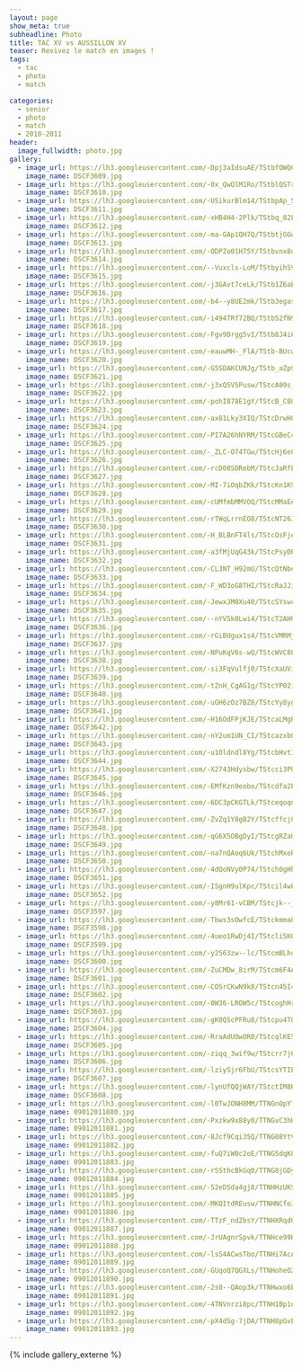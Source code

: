 ```yaml
---
layout: page
show_meta: true
subheadline: Photo
title: TAC XV vs AUSSILLON XV
teaser: Revivez le match en images !
tags:
  - tac
  - photo
  - match

categories:
  - senior
  - photo
  - match
  - 2010-2011
header:
  image_fullwidth: photo.jpg
gallery:
  - image_url: https://lh3.googleusercontent.com/-Dpj3aIdsuAE/TStbfOWQCKI/AAAAAAAABCc/TSXzQPOc2VIqIKYF3I5dFNUniMFiLnOIgCHM
    image_name: DSCF3609.jpg
  - image_url: https://lh3.googleusercontent.com/-0x_QwQlM1Ro/TStblQSTraI/AAAAAAAABCc/ghEuURglsWokhbSKQVC_2Q_GWOwqGejbwCHM
    image_name: DSCF3610.jpg
  - image_url: https://lh3.googleusercontent.com/-USikurBlm14/TStbpAp_54I/AAAAAAAABCc/j56lZ1A_F3I7IKcLnAKzOP_7qtb5QU3pQCHM
    image_name: DSCF3611.jpg
  - image_url: https://lh3.googleusercontent.com/-xHB4H4-2Plk/TStbq_82FrI/AAAAAAAABCc/S5Aq7RUuSL44HosOZIFQHUlV6bXSvt_3QCHM
    image_name: DSCF3612.jpg
  - image_url: https://lh3.googleusercontent.com/-ma-GAp1QH7Q/TStbtjGGw0I/AAAAAAAABCc/fKmKjm9LPrgO5DC5mi2qvbBMUPw8GA_LwCHM
    image_name: DSCF3613.jpg
  - image_url: https://lh3.googleusercontent.com/-ODPZo01H75Y/TStbvnx8u-I/AAAAAAAABCc/3DnvyJWAyN8vwWTI7cZKN9oPxwIqI6u0QCHM
    image_name: DSCF3614.jpg
  - image_url: https://lh3.googleusercontent.com/--Vuxcls-LoM/TStbyihSV1I/AAAAAAAABCc/9p9L49OG2iYoqHuf5ZpRBGsPYrqL1GDlwCHM
    image_name: DSCF3615.jpg
  - image_url: https://lh3.googleusercontent.com/-j3GAvt7ceLk/TStb1Z6aBhI/AAAAAAAABCc/jvTy2BuRRKkKWYDb04_OjlTLD20WyoB7QCHM
    image_name: DSCF3616.jpg
  - image_url: https://lh3.googleusercontent.com/-b4--y8UE2mk/TStb3egascI/AAAAAAAABCc/Ta5E-tTeiywq8EmVM2jsBccpPXiBWUTdQCHM
    image_name: DSCF3617.jpg
  - image_url: https://lh3.googleusercontent.com/-i494TRf72BQ/TStb52fN9HI/AAAAAAAABCc/RHRTtGjVbPwScensd3PnY6Z-NCy_t1YywCHM
    image_name: DSCF3618.jpg
  - image_url: https://lh3.googleusercontent.com/-Fgv9Drgg5vI/TStb8J4i6iI/AAAAAAAABCg/8oYpnQgirLwriyN8wiiJqO-kpJHZ6lvQACHM
    image_name: DSCF3619.jpg
  - image_url: https://lh3.googleusercontent.com/-eauwMH-_FlA/TStb-BUcwXI/AAAAAAAABCk/Zt9E78cvTwsiGCih9PCov-Psy5bLowtbQCHM
    image_name: DSCF3620.jpg
  - image_url: https://lh3.googleusercontent.com/-G5SDAKCUNJg/TStb_aZp9cI/AAAAAAAABCo/6oo_swAUef8bJSnk0ObywbmXZZrOVVt3ACHM
    image_name: DSCF3621.jpg
  - image_url: https://lh3.googleusercontent.com/-j3xQ5V5Pusw/TStcA09s_sI/AAAAAAAABCs/W8ym9SAIYRM1Nh7e8aCp4_E-1bSEVSX4ACHM
    image_name: DSCF3622.jpg
  - image_url: https://lh3.googleusercontent.com/-pohI878E1gY/TStcB_C8OlI/AAAAAAAABCw/QD7znVuH_v0cAgEUH3k1QW51RnEpl5MtwCHM
    image_name: DSCF3623.jpg
  - image_url: https://lh3.googleusercontent.com/-ax81Lky3XIQ/TStcDrwHQCI/AAAAAAAABC0/PhgM4F6hevIikMNBmCMu5XHUTlYezfWSQCHM
    image_name: DSCF3624.jpg
  - image_url: https://lh3.googleusercontent.com/-PI7A26hNYRM/TStcGBeC4_I/AAAAAAAABC8/GhbaoNiJN4Qri06bc7AP7-8kzcz9waB5gCHM
    image_name: DSCF3625.jpg
  - image_url: https://lh3.googleusercontent.com/-_ZLC-O74TGw/TStcHj6e8oI/AAAAAAAABDA/whBRGLfEaNk4XSV2rvX5gyYM-3SEy6RyQCHM
    image_name: DSCF3626.jpg
  - image_url: https://lh3.googleusercontent.com/-rcD08SDRebM/TStcJaRfEQI/AAAAAAAABDE/R7K6lJ-eqcsGhBYn2I2mhBo_W1DbiVK_gCHM
    image_name: DSCF3627.jpg
  - image_url: https://lh3.googleusercontent.com/-MI-7iOqbZKk/TStcKn1K9PI/AAAAAAAABDI/mDKNT0O2bDYN6aYvZ94koZbaNrko8PBiACHM
    image_name: DSCF3628.jpg
  - image_url: https://lh3.googleusercontent.com/-cUMfmbMMVOQ/TStcMMaEeLI/AAAAAAAABDM/ezZVAM_IP9cZNseC4YdArB5OLBN99hvOQCHM
    image_name: DSCF3629.jpg
  - image_url: https://lh3.googleusercontent.com/-rTWqLrrnEO8/TStcNT26JrI/AAAAAAAABDQ/m1Qx5IXikw8Coo2tauu1msf0Uj5B8tigwCHM
    image_name: DSCF3630.jpg
  - image_url: https://lh3.googleusercontent.com/-H_BLBnFT4ls/TStcOsFjenI/AAAAAAAABDU/IEMzI3o4tCQujIS8fEZs2-YosCrRcgN4ACHM
    image_name: DSCF3631.jpg
  - image_url: https://lh3.googleusercontent.com/-a3fMjUqG43k/TStcPsyDRxI/AAAAAAAABDY/74-pOncSTmkfSXSITFhI3CceA1hqPSBJQCHM
    image_name: DSCF3632.jpg
  - image_url: https://lh3.googleusercontent.com/-CL3NT_H92mU/TStcQtNbemI/AAAAAAAABDc/yjtR2W_0Qa44z2qo-d7-nEFRlNwjv0V_gCHM
    image_name: DSCF3633.jpg
  - image_url: https://lh3.googleusercontent.com/-F_WD3oG8THI/TStcRaJJiqI/AAAAAAAABDg/hRpt-cz0F60bg66BrgDYFPU6LqSnw_BUACHM
    image_name: DSCF3634.jpg
  - image_url: https://lh3.googleusercontent.com/-JewxJM0Xu40/TStcSYswcSI/AAAAAAAABDk/ms0EUdx2gzYYslOx-2OVf--BFMW1Rq0wACHM
    image_name: DSCF3635.jpg
  - image_url: https://lh3.googleusercontent.com/--nYV5k0Lwi4/TStcT2AHU8I/AAAAAAAABDo/72w2m0rwAqAD0z4Knc4FRWtiiaftC4XZgCHM
    image_name: DSCF3636.jpg
  - image_url: https://lh3.googleusercontent.com/-rGiBUgux1s4/TStcVMRMj-I/AAAAAAAABDs/1F7T3sQSFxUl8gDEkj2g66n5htrJk6jNACHM
    image_name: DSCF3637.jpg
  - image_url: https://lh3.googleusercontent.com/-NPuKqV6s-wQ/TStcWVC8L8I/AAAAAAAABDw/l-n3zlTDT-oWxTbIPofp_6wmdD0rXsFSgCHM
    image_name: DSCF3638.jpg
  - image_url: https://lh3.googleusercontent.com/-si3FqVulfj0/TStcXaUViRI/AAAAAAAABD0/xLSLy592pRYsZEZit7YNJJFHYkITSgNqQCHM
    image_name: DSCF3639.jpg
  - image_url: https://lh3.googleusercontent.com/-tZnH_CgAG1g/TStcYP02idI/AAAAAAAABD4/Ue19iC8JaUYyvMFNFVBx9YfjO6fsBL3WQCHM
    image_name: DSCF3640.jpg
  - image_url: https://lh3.googleusercontent.com/-uGH6zOz7BZ8/TStcYy8ygNI/AAAAAAAABD8/DLB9oaAG2KcdMNoX_zaQwDLT8Nbc5C5dgCHM
    image_name: DSCF3641.jpg
  - image_url: https://lh3.googleusercontent.com/-H16OdFPjKJE/TStcaLMgRdI/AAAAAAAABEA/StbSjeRzsmkJRHQAXRMasbarcRvMmnejACHM
    image_name: DSCF3642.jpg
  - image_url: https://lh3.googleusercontent.com/-nY2um1UN_CI/TStcazxbQ4I/AAAAAAAABEE/8QOEJP9CLIoYzipKwqHqaAHgtMxT6oNkACHM
    image_name: DSCF3643.jpg
  - image_url: https://lh3.googleusercontent.com/-u1Oldndl8Yg/TStcbHvtIdI/AAAAAAAABEI/mwECTcLJccA-cz4BjeDj37I6tFvfOCmMgCHM
    image_name: DSCF3644.jpg
  - image_url: https://lh3.googleusercontent.com/-X2743Hdysbw/TStcci3P0PI/AAAAAAAABEM/mAxRYHsLrZMKnWjXvwXJ7IxWKk7_c3HEgCHM
    image_name: DSCF3645.jpg
  - image_url: https://lh3.googleusercontent.com/-EMfKzn9eobo/TStcdfa2PvI/AAAAAAAABEQ/ZxJATMpmLBYnXAdJATQ_PmQJNMHhJr7kACHM
    image_name: DSCF3646.jpg
  - image_url: https://lh3.googleusercontent.com/-6DC3pCKGTLk/TStceqoqnyI/AAAAAAAABEY/DthfbT9gglkqlw3vsEIaeIELXcS3KGCywCHM
    image_name: DSCF3647.jpg
  - image_url: https://lh3.googleusercontent.com/-ZvZq1Y8gB2Y/TStcffcj8KI/AAAAAAAABEc/bwGCBwehjl05MPBZUSnFoYZ11NniC38CQCHM
    image_name: DSCF3648.jpg
  - image_url: https://lh3.googleusercontent.com/-qG6X5OBgDyI/TStcgRZaUfI/AAAAAAAABEg/WrgzdHXxS5kgX_rtc6-naj4RZgfyrwg4gCHM
    image_name: DSCF3649.jpg
  - image_url: https://lh3.googleusercontent.com/-na7nQAoq6Uk/TStchMxoRpI/AAAAAAAABEk/CGztow6RjZcZEBXm9r-Zlq15mooeaYPqACHM
    image_name: DSCF3650.jpg
  - image_url: https://lh3.googleusercontent.com/-4dQoNVy0P74/TStch0gHh1I/AAAAAAAABEo/lcCt5DrFSTg96gj5ROJlIncIcG3DzfUfQCHM
    image_name: DSCF3651.jpg
  - image_url: https://lh3.googleusercontent.com/-ISgnH9ulKpc/TStcil4wLrI/AAAAAAAABEs/uedOELUsIGELAni9lQs6z5yMsRonrTi_wCHM
    image_name: DSCF3652.jpg
  - image_url: https://lh3.googleusercontent.com/-y8Mr61-vCBM/TStcjk--_CI/AAAAAAAABEw/-YWmm9CKinogxw2EPGLfwxIz6T-GhZ4uQCHM
    image_name: DSCF3597.jpg
  - image_url: https://lh3.googleusercontent.com/-Tbws3sOwfcE/TStckmmaO3I/AAAAAAAABE0/cSmWKEgwVesfz4HXJzJm4eCGJQBJLPIMQCHM
    image_name: DSCF3598.jpg
  - image_url: https://lh3.googleusercontent.com/-4ueo1RwDj4I/TStcli5KQpI/AAAAAAAABE4/Zq6n66QXi0Qod_pyVs9RjlfJ_iRJ0qOJACHM
    image_name: DSCF3599.jpg
  - image_url: https://lh3.googleusercontent.com/-y2563zw--lc/TStcmBLhq5I/AAAAAAAABE8/8bmLFOShEsMrKqPJNI8O9-ga3C-ojrCIQCHM
    image_name: DSCF3600.jpg
  - image_url: https://lh3.googleusercontent.com/-ZuCMDw_8irM/TStcm6F4AnI/AAAAAAAABFA/vn6y16dE7CEI4F7CP4f13bZQbKeST8UIACHM
    image_name: DSCF3601.jpg
  - image_url: https://lh3.googleusercontent.com/-COSrCKwN9k8/TStcn45I4XI/AAAAAAAABFE/C9jXHoLmYl8c-gYxBQzrSxo62ACy8KU9gCHM
    image_name: DSCF3602.jpg
  - image_url: https://lh3.googleusercontent.com/-0W36-LROW5c/TStcoghHrZI/AAAAAAAABFI/fjcjGaoB5A4zMSI81cwGarsyfP9PLLsMQCHM
    image_name: DSCF3603.jpg
  - image_url: https://lh3.googleusercontent.com/-gK0QScPFRu8/TStcpu4TOnI/AAAAAAAABFM/0TDbJpV1qDIWf5CgTDgRzkripHy24XBdgCHM
    image_name: DSCF3604.jpg
  - image_url: https://lh3.googleusercontent.com/-RraAdUOwOR0/TStcqlKE5hI/AAAAAAAABFQ/XA923HQKuNUn1mmYOqTKh8EJKnNsfUDfwCHM
    image_name: DSCF3605.jpg
  - image_url: https://lh3.googleusercontent.com/-ziqq_3wif9w/TStcrr7j0UI/AAAAAAAABFU/A80htxwY-Y893UvZREA4cvWlKzfdRJilACHM
    image_name: DSCF3606.jpg
  - image_url: https://lh3.googleusercontent.com/-lziySjr6FbU/TStcsYTIPBI/AAAAAAAABFY/rg_iMRK9a2As0sMY27Nsh4LPl-4y7sVAQCHM
    image_name: DSCF3607.jpg
  - image_url: https://lh3.googleusercontent.com/-lynUfQQjWAY/TStctIM8K-I/AAAAAAAABFc/hSUYnN30UrEudGOzeqcVeKh80eEYo9QVQCHM
    image_name: DSCF3608.jpg
  - image_url: https://lh3.googleusercontent.com/-l0TwJONH8MM/TTNGnOpYlAI/AAAAAAAABF0/rzIf-myUQNQ2eJ59dexUOugVgYcS-qXEgCHM
    image_name: 09012011880.jpg
  - image_url: https://lh3.googleusercontent.com/-Pxzkw9x88y0/TTNGvC3hHkI/AAAAAAAABF4/drwxIyz2pzsea8r7XDVza4UH6zO6yrsQQCHM
    image_name: 09012011881.jpg
  - image_url: https://lh3.googleusercontent.com/-8Jcf9Cqi35Q/TTNG08YtVnI/AAAAAAAABF8/ou1dg18mZO8YN8tiwcrBTk0aUCXf-T4mwCHM
    image_name: 09012011882.jpg
  - image_url: https://lh3.googleusercontent.com/-fuQ7iW0c2oE/TTNG5dqK0MI/AAAAAAAABGA/wme04lW0E2YTH7ykfZHnslR0bQYhUYhJwCHM
    image_name: 09012011883.jpg
  - image_url: https://lh3.googleusercontent.com/-rSSthcBkGq0/TTNG8jGDy6I/AAAAAAAABGE/ShmDl1FzOtsgQ_swMahUyJCXNsVZsxp-wCHM
    image_name: 09012011884.jpg
  - image_url: https://lh3.googleusercontent.com/-52eDSda4gj8/TTNHHzUKScI/AAAAAAAABGI/39PMc00RN_4XaSNqaP0cgqnHg71UoVwMQCHM
    image_name: 09012011885.jpg
  - image_url: https://lh3.googleusercontent.com/-MKQItdREusw/TTNHNCfo3-I/AAAAAAAABGM/KtvIIplqPkoSDY5gyFfs9B0x6fpbSlD7ACHM
    image_name: 09012011886.jpg
  - image_url: https://lh3.googleusercontent.com/-TTzF_ndZbsY/TTNHXRqdUmI/AAAAAAAABGQ/YMW0DWkZ-CQM1xw7_9OO2Zo1shncWrV6wCHM
    image_name: 09012011887.jpg
  - image_url: https://lh3.googleusercontent.com/-JrUAgnrSpvk/TTNHce99HHI/AAAAAAAABGU/IZJmrhm79O4qOQQgYB83Qb9hIVIMgzGwQCHM
    image_name: 09012011888.jpg
  - image_url: https://lh3.googleusercontent.com/-lsS4ACwsTbo/TTNHi7AcALI/AAAAAAAABGY/mEKEJZhT34IVgB1v_pTDIy_e1HMMLhBEwCHM
    image_name: 09012011889.jpg
  - image_url: https://lh3.googleusercontent.com/-GUqoQ7QGXLs/TTNHoheO26I/AAAAAAAABGc/HkOeGHkW_nIxQzLpFaLhuHhXuSOwiseeACHM
    image_name: 09012011890.jpg
  - image_url: https://lh3.googleusercontent.com/-2s0--QAop3k/TTNHwxo6bwI/AAAAAAAABGk/-DYVaQ54luY3q5KuFptUdkse5Z8xRgarwCHM
    image_name: 09012011891.jpg
  - image_url: https://lh3.googleusercontent.com/-4TNVnrzi8pc/TTNH1Bp1umI/AAAAAAAABGo/LM922Xw1XY0wYTF49jpF1RxFVyhXC-SXwCHM
    image_name: 09012011892.jpg
  - image_url: https://lh3.googleusercontent.com/-pX4dSg-7jDA/TTNH8pGvEuI/AAAAAAAABGs/MjYuN8aaaD8ROIh-vvmzBmMWV98vCxmpwCHM
    image_name: 09012011893.jpg
---
```

{% include gallery_externe %}
